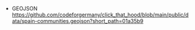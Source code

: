 - GEOJSON
https://github.com/codeforgermany/click_that_hood/blob/main/public/data/spain-communities.geojson?short_path=01a35b9